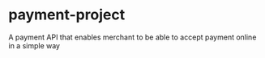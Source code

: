 # payment-project
A payment API that enables merchant to be able to accept payment online in a simple way
